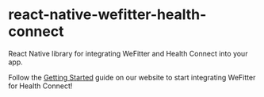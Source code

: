 # react-native-wefitter-health-connect

React Native library for integrating WeFitter and Health Connect into your app.

Follow the [Getting Started](https://www.wefitter.com/en-us/developers/mobile-sdks/health-connect/getting-started/) guide on our website to start integrating WeFitter for Health Connect!

